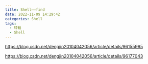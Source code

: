 ```yaml
---
title: Shell——find
date: 2022-11-09 14:29:42
categories: Shell
tags:
  - 转载
  - Shell
---
```


https://blog.csdn.net/dengjin20104042056/article/details/96155995

https://blog.csdn.net/dengjin20104042056/article/details/96177043